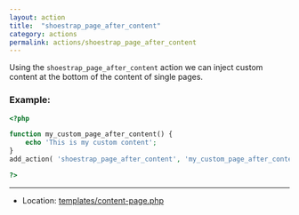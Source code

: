 ```yaml
---
layout: action
title:  "shoestrap_page_after_content"
category: actions
permalink: actions/shoestrap_page_after_content
---
```


Using the `shoestrap_page_after_content` action we can inject custom content at the bottom of the content of single pages.

### Example:

```php
<?php

function my_custom_page_after_content() {
	echo 'This is my custom content';
}
add_action( 'shoestrap_page_after_content', 'my_custom_page_after_content' );

?>
```

<hr>

* Location: [templates/content-page.php](https://github.com/shoestrap/shoestrap/blob/master/templates/content-page.php)